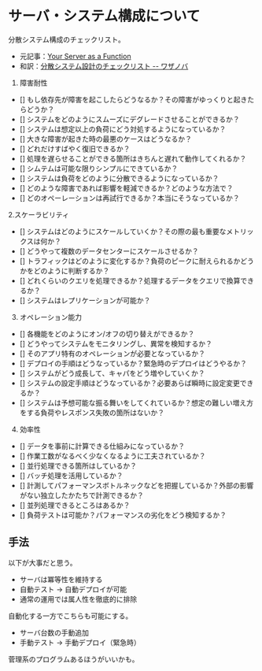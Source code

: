 # サーバ・システム構成について

分散システム構成のチェックリスト。

 * 元記事：[Your Server as a Function](http://monkey.org/~marius/funsrv.pdf)
 * 和訳：[分散システム設計のチェックリスト -- ワザノバ](http://wazanova.jp/items/1658)

1. 障害耐性

- [] もし依存先が障害を起こしたらどうなるか？その障害がゆっくりと起きたらどうか？
- [] システムをどのようにスムーズにデグレードさせることができるか？
- [] システムは想定以上の負荷にどう対処するようになっているか？
- [] 大きな障害が起きた時の最悪のケースはどうなるか？
- [] どれだけすばやく復旧できるか？
- [] 処理を遅らせることができる箇所はきちんと遅れて動作してくれるか？
- [] シムテムは可能な限りシンプルにできているか？
- [] システムは負荷をどのように分散できるようになっているか？
- [] どのような障害であれば影響を軽減できるか？どのような方法で？
- [] どのオペーレーションは再試行できるか？本当にそうなっているか？

2.スケーラビリティ

- [] システムはどのようにスケールしていくか？その際の最も重要なメトリックスは何か？
- [] どうやって複数のデータセンターにスケールさせるか？
- [] トラフィックはどのように変化するか？負荷のピークに耐えられるかどうかをどのように判断するか？
- [] どれくらいのクエリを処理できるか？処理するデータをクエリで換算できるか？
- [] システムはレプリケーションが可能か？

3. オペレーション能力

- [] 各機能をどのようにオン/オフの切り替えができるか？
- [] どうやってシステムをモニタリングし、異常を検知するか？
- [] そのアプリ特有のオペレーションが必要となっているか？
- [] デプロイの手順はどうなっているか？緊急時のデプロイはどうやるか？
- [] システムがどう成長して、キャパをどう増やしていくか？
- [] システムの設定手順はどうなっているか？必要あらば瞬時に設定変更できるか？
- [] システムは予想可能な振る舞いをしてくれているか？想定の難しい増え方をする負荷やレスポンス失敗の箇所はないか？

4. 効率性

- [] データを事前に計算できる仕組みになっているか？
- [] 作業工数がなるべく少なくなるように工夫されているか？
- [] 並行処理できる箇所はしているか？
- [] バッチ処理を活用しているか？
- [] 計測してパフォーマンスボトルネックなどを把握しているか？外部の影響がない独立したかたちで計測できるか？
- [] 並列処理できるところはあるか？
- [] 負荷テストは可能か？パフォーマンスの劣化をどう検知するか？

## 手法

以下が大事だと思う。

 * サーバは冪等性を維持する
 * 自動テスト -> 自動デプロイが可能
 * 通常の運用では属人性を徹底的に排除

自動化する一方でこちらも可能にする。

 * サーバ台数の手動追加
 * 手動テスト -> 手動デプロイ（緊急時）

菅理系のプログラムあるほうがいいかも。

